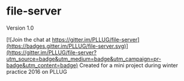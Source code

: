 # file-server
Version 1.0

[![Join the chat at https://gitter.im/PLLUG/file-server](https://badges.gitter.im/PLLUG/file-server.svg)](https://gitter.im/PLLUG/file-server?utm_source=badge&utm_medium=badge&utm_campaign=pr-badge&utm_content=badge)
Created for a mini project during winter practice 2016 on PLLUG
